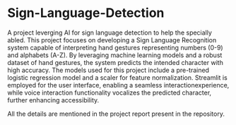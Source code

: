 # Sign-Language-Detection
A project leverging AI for sign language detection to help the specially abled.
This project focuses on developing a Sign Language Recognition system capable of interpreting hand gestures representing numbers (0-9) and alphabets (A-Z).
By leveraging machine learning models and a robust dataset of hand gestures, the system predicts the intended character with high accuracy.
The models used for this project include a pre-trained logistic regression model and a scaler for feature normalization.
Streamlit is employed for the user interface, enabling a seamless interactionexperience, while voice interaction functionality vocalizes the
predicted character, further enhancing accessibility.

All the details are mentioned in the project report present in the repository.
